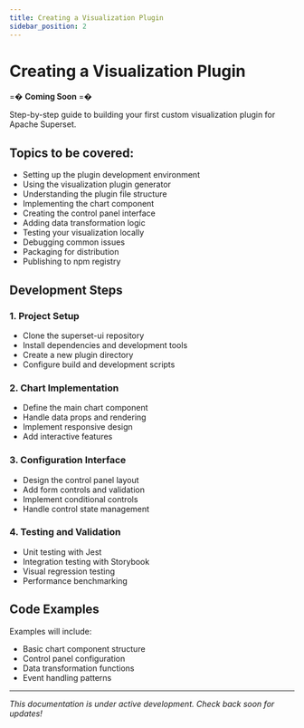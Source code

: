 ```yaml
---
title: Creating a Visualization Plugin
sidebar_position: 2
---
```


<!--
Licensed to the Apache Software Foundation (ASF) under one
or more contributor license agreements.  See the NOTICE file
distributed with this work for additional information
regarding copyright ownership.  The ASF licenses this file
to you under the Apache License, Version 2.0 (the
"License"); you may not use this file except in compliance
with the License.  You may obtain a copy of the License at

  http://www.apache.org/licenses/LICENSE-2.0

Unless required by applicable law or agreed to in writing,
software distributed under the License is distributed on an
"AS IS" BASIS, WITHOUT WARRANTIES OR CONDITIONS OF ANY
KIND, either express or implied.  See the License for the
specific language governing permissions and limitations
under the License.
-->

# Creating a Visualization Plugin

=� **Coming Soon** =�

Step-by-step guide to building your first custom visualization plugin for Apache Superset.

## Topics to be covered:

- Setting up the plugin development environment
- Using the visualization plugin generator
- Understanding the plugin file structure
- Implementing the chart component
- Creating the control panel interface
- Adding data transformation logic
- Testing your visualization locally
- Debugging common issues
- Packaging for distribution
- Publishing to npm registry

## Development Steps

### 1. Project Setup
- Clone the superset-ui repository
- Install dependencies and development tools
- Create a new plugin directory
- Configure build and development scripts

### 2. Chart Implementation
- Define the main chart component
- Handle data props and rendering
- Implement responsive design
- Add interactive features

### 3. Configuration Interface
- Design the control panel layout
- Add form controls and validation
- Implement conditional controls
- Handle control state management

### 4. Testing and Validation
- Unit testing with Jest
- Integration testing with Storybook
- Visual regression testing
- Performance benchmarking

## Code Examples

Examples will include:
- Basic chart component structure
- Control panel configuration
- Data transformation functions
- Event handling patterns

---

*This documentation is under active development. Check back soon for updates!*

